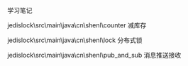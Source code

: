 学习笔记



jedislock\src\main\java\cn\shenl\counter   减库存

jedislock\src\main\java\cn\shenl\lock 分布式锁

jedislock\src\main\java\cn\shenl\pub_and_sub  消息推送接收



